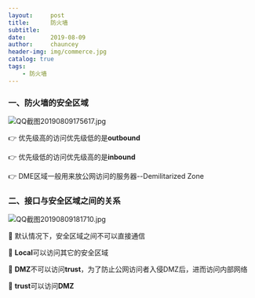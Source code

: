 ```yaml
---
layout:     post
title:      防火墙
subtitle:   
date:       2019-08-09
author:     chauncey
header-img: img/commerce.jpg
catalog: true
tags:
    - 防火墙
---
```


### 一、防火墙的安全区域

![QQ截图20190809175617.jpg](https://i.loli.net/2019/08/09/Xj5Gu8h9WT4cJMn.jpg)

👉 优先级高的访问优先级低的是**outbound**

👉 优先级低的访问优先级高的是**inbound**

👉 DME区域一般用来放公网访问的服务器--Demilitarized Zone

### 二、接口与安全区域之间的关系

![QQ截图20190809181710.jpg](https://i.loli.net/2019/08/09/LAQVnbOTe1M4F78.jpg)

🙊 默认情况下，安全区域之间不可以直接通信

🐷 **Local**可以访问其它的安全区域

🐼 **DMZ**不可以访问**trust**，为了防止公网访问者入侵DMZ后，进而访问内部网络

🦁 **trust**可以访问**DMZ**
